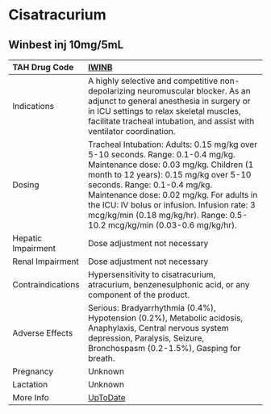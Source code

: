 # Cisatracurium

## Winbest inj 10mg/5mL

| TAH Drug Code      | [IWINB](https://www.tahsda.org.tw/drugs/hissearch.php?drug_code=IWINB)                                                                                                                                                                                                                                                                                                     |
|:-------------------|:---------------------------------------------------------------------------------------------------------------------------------------------------------------------------------------------------------------------------------------------------------------------------------------------------------------------------------------------------------------------------|
| Indications        | A highly selective and competitive non-depolarizing neuromuscular blocker. As an adjunct to general anesthesia in surgery or in ICU settings to relax skeletal muscles, facilitate tracheal intubation, and assist with ventilator coordination.                                                                                                                           |
| Dosing             | Tracheal Intubation: Adults: 0.15 mg/kg over 5-10 seconds. Range: 0.1-0.4 mg/kg. Maintenance dose: 0.03 mg/kg. Children (1 month to 12 years): 0.15 mg/kg over 5-10 seconds. Range: 0.1-0.4 mg/kg. Maintenance dose: 0.02 mg/kg. For adults in the ICU: IV bolus or infusion. Infusion rate: 3 mcg/kg/min (0.18 mg/kg/hr). Range: 0.5-10.2 mcg/kg/min (0.03-0.6 mg/kg/hr). |
| Hepatic Impairment | Dose adjustment not necessary                                                                                                                                                                                                                                                                                                                                              |
| Renal Impairment   | Dose adjustment not necessary                                                                                                                                                                                                                                                                                                                                              |
| Contraindications  | Hypersensitivity to cisatracurium, atracurium, benzenesulphonic acid, or any component of the product.                                                                                                                                                                                                                                                                     |
| Adverse Effects    | Serious: Bradyarrhythmia (0.4%), Hypotension (0.2%), Metabolic acidosis, Anaphylaxis, Central nervous system depression, Paralysis, Seizure, Bronchospasm (0.2-1.5%), Gasping for breath.                                                                                                                                                                                  |
| Pregnancy          | Unknown                                                                                                                                                                                                                                                                                                                                                                    |
| Lactation          | Unknown                                                                                                                                                                                                                                                                                                                                                                    |
| More Info          | [UpToDate](https://www.uptodate.com/contents/cisatracurium-drug-information)                                                                                                                                                                                                                                                                                               |

